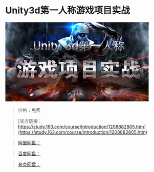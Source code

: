 # Unity3d第一人称游戏项目实战

![img](../../../assets/study163/free/6b97227fb2a84822ba553edf3a8ec82c.jpg)

> 价格：免费

> [官方链接：https://study.163.com/course/introduction/1208882805.htm](https://study.163.com/course/introduction/1208882805.htm)

> [阿里网盘：]()

> [百度网盘：]()

> [夸克网盘：]()
